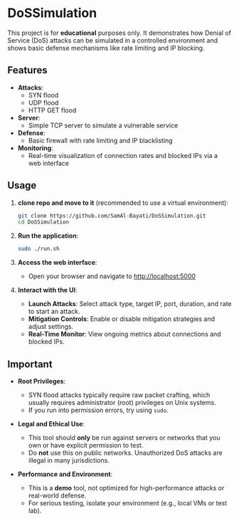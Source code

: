 # DoSSimulation

This project is for **educational** purposes only. It demonstrates how Denial of Service (DoS) attacks can be simulated in a controlled environment and shows basic defense mechanisms like rate limiting and IP blocking.

## Features

- **Attacks**:
  - SYN flood
  - UDP flood
  - HTTP GET flood
- **Server**:
  - Simple TCP server to simulate a vulnerable service
- **Defense**:
  - Basic firewall with rate limiting and IP blacklisting
- **Monitoring**:
  - Real-time visualization of connection rates and blocked IPs via a web interface

## Usage

1. **clone repo and move to it** (recommended to use a virtual environment):
    ```bash
    git clone https://github.com/SamAl-Bayati/DoSSimulation.git
    cd DoSSimulation
    ```

2. **Run the application**:
    ```bash
    sudo ./run.sh
    ```

3. **Access the web interface**:
    - Open your browser and navigate to [http://localhost:5000](http://localhost:5000)

4. **Interact with the UI**:
    - **Launch Attacks**: Select attack type, target IP, port, duration, and rate to start an attack.
    - **Mitigation Controls**: Enable or disable mitigation strategies and adjust settings.
    - **Real-Time Monitor**: View ongoing metrics about connections and blocked IPs.

## Important

- **Root Privileges**:  
  - SYN flood attacks typically require raw packet crafting, which usually requires administrator (root) privileges on Unix systems.  
  - If you run into permission errors, try using `sudo`.

- **Legal and Ethical Use**:  
  - This tool should **only** be run against servers or networks that you own or have explicit permission to test.  
  - Do **not** use this on public networks. Unauthorized DoS attacks are illegal in many jurisdictions.

- **Performance and Environment**:  
  - This is a **demo** tool, not optimized for high-performance attacks or real-world defense.  
  - For serious testing, isolate your environment (e.g., local VMs or test lab).

